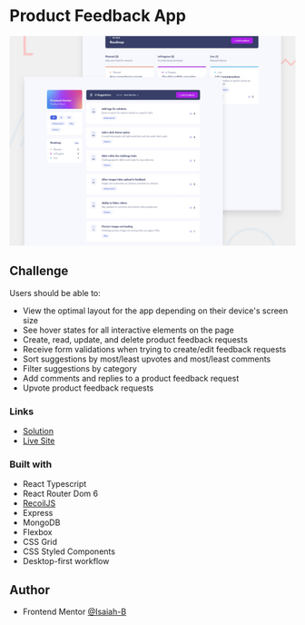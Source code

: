# Product Feedback App

![](preview.jpg)


## Challenge

Users should be able to:

- View the optimal layout for the app depending on their device's screen size
- See hover states for all interactive elements on the page
- Create, read, update, and delete product feedback requests
- Receive form validations when trying to create/edit feedback requests
- Sort suggestions by most/least upvotes and most/least comments
- Filter suggestions by category
- Add comments and replies to a product feedback request
- Upvote product feedback requests

### Links

- [Solution](https://www.frontendmentor.io/solutions/responsive-product-feedback-app-using-react-typescript-yHMs4mFeut)
- [Live Site](https://product-feedback-fm.netlify.app/)

### Built with

- React Typescript
- React Router Dom 6
- [RecoilJS](https://recoiljs.org/)
- Express
- MongoDB
- Flexbox
- CSS Grid
- CSS Styled Components
- Desktop-first workflow

## Author

- Frontend Mentor [@Isaiah-B](https://www.frontendmentor.io/profile/Isaiah-B)
